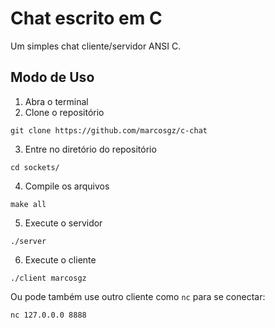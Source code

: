 # Chat escrito em C

Um simples chat cliente/servidor ANSI C.

## Modo de Uso


1. Abra o terminal
2. Clone o repositório

```
git clone https://github.com/marcosgz/c-chat
```

3. Entre no diretório do repositório
```
cd sockets/
```

4. Compile os arquivos
```
make all
```

5. Execute o servidor

```
./server
```

6. Execute o cliente

```
./client marcosgz
```

Ou pode também use outro cliente como `nc` para se conectar:

```
nc 127.0.0.0 8888
```
